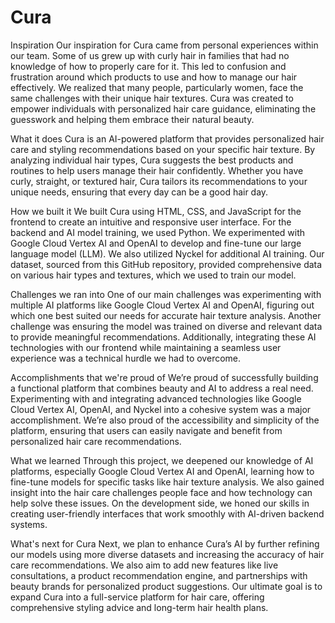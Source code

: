 # Cura
Inspiration
Our inspiration for Cura came from personal experiences within our team. Some of us grew up with curly hair in families that had no knowledge of how to properly care for it. This led to confusion and frustration around which products to use and how to manage our hair effectively. We realized that many people, particularly women, face the same challenges with their unique hair textures. Cura was created to empower individuals with personalized hair care guidance, eliminating the guesswork and helping them embrace their natural beauty.

What it does
Cura is an AI-powered platform that provides personalized hair care and styling recommendations based on your specific hair texture. By analyzing individual hair types, Cura suggests the best products and routines to help users manage their hair confidently. Whether you have curly, straight, or textured hair, Cura tailors its recommendations to your unique needs, ensuring that every day can be a good hair day.

How we built it
We built Cura using HTML, CSS, and JavaScript for the frontend to create an intuitive and responsive user interface. For the backend and AI model training, we used Python. We experimented with Google Cloud Vertex AI and OpenAI to develop and fine-tune our large language model (LLM). We also utilized Nyckel for additional AI training. Our dataset, sourced from this GitHub repository, provided comprehensive data on various hair types and textures, which we used to train our model.

Challenges we ran into
One of our main challenges was experimenting with multiple AI platforms like Google Cloud Vertex AI and OpenAI, figuring out which one best suited our needs for accurate hair texture analysis. Another challenge was ensuring the model was trained on diverse and relevant data to provide meaningful recommendations. Additionally, integrating these AI technologies with our frontend while maintaining a seamless user experience was a technical hurdle we had to overcome.

Accomplishments that we're proud of
We’re proud of successfully building a functional platform that combines beauty and AI to address a real need. Experimenting with and integrating advanced technologies like Google Cloud Vertex AI, OpenAI, and Nyckel into a cohesive system was a major accomplishment. We’re also proud of the accessibility and simplicity of the platform, ensuring that users can easily navigate and benefit from personalized hair care recommendations.

What we learned
Through this project, we deepened our knowledge of AI platforms, especially Google Cloud Vertex AI and OpenAI, learning how to fine-tune models for specific tasks like hair texture analysis. We also gained insight into the hair care challenges people face and how technology can help solve these issues. On the development side, we honed our skills in creating user-friendly interfaces that work smoothly with AI-driven backend systems.

What's next for Cura
Next, we plan to enhance Cura’s AI by further refining our models using more diverse datasets and increasing the accuracy of hair care recommendations. We also aim to add new features like live consultations, a product recommendation engine, and partnerships with beauty brands for personalized product suggestions. Our ultimate goal is to expand Cura into a full-service platform for hair care, offering comprehensive styling advice and long-term hair health plans.
